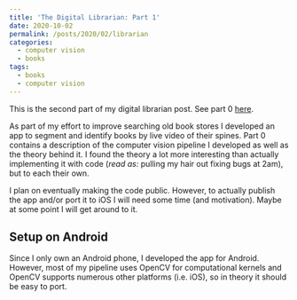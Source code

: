 ```yaml
---
title: 'The Digital Librarian: Part 1'
date: 2020-10-02
permalink: /posts/2020/02/librarian
categories:
  - computer vision
  - books
tags:
  - books
  - computer vision
---
```


This is the second part of my digital librarian post. See part 0 [here](2020-09-03-digital-librarian-part-0.md). 

As part of my effort to improve searching old book stores I developed an app to segment and identify books by live video of their spines. Part 0 contains a description of the computer vision pipeline I developed as well as the theory behind it. I found the theory a lot more interesting than actually implementing it with code (_read as:_ pulling my hair out fixing bugs at 2am), but to each their own.

I plan on eventually making the code public. However, to actually publish the app and/or port it to iOS I will need some time (and motivation). Maybe at some point I will get around to it.

## Setup on Android

Since I only own an Android phone, I developed the app for Android. However, most of my pipeline uses OpenCV for computational kernels and OpenCV supports numerous other platforms (i.e. iOS), so in theory it should be easy to port. 